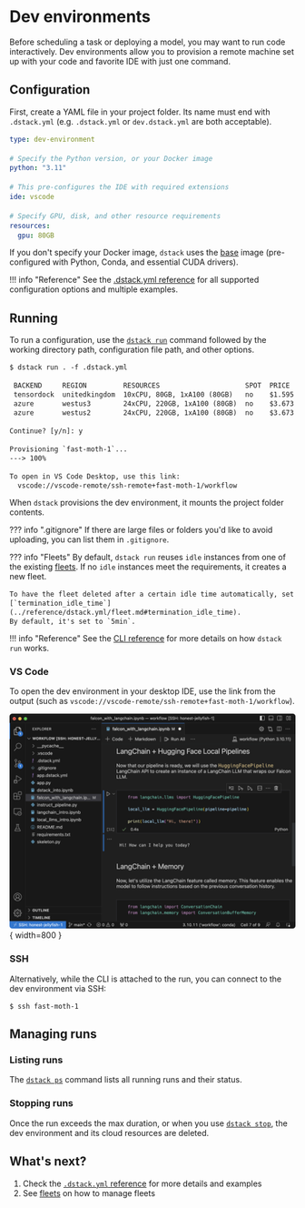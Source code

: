 # Dev environments

Before scheduling a task or deploying a model, you may want to run code interactively. Dev environments allow you to
provision a remote machine set up with your code and favorite IDE with just one command.

## Configuration

First, create a YAML file in your project folder. Its name must end with `.dstack.yml` (e.g. `.dstack.yml` or `dev.dstack.yml` are
both acceptable).

<div editor-title=".dstack.yml"> 

```yaml
type: dev-environment

# Specify the Python version, or your Docker image
python: "3.11"

# This pre-configures the IDE with required extensions
ide: vscode

# Specify GPU, disk, and other resource requirements
resources:
  gpu: 80GB
```

</div>

If you don't specify your Docker image, `dstack` uses the [base](https://hub.docker.com/r/dstackai/base/tags) image
(pre-configured with Python, Conda, and essential CUDA drivers).

!!! info "Reference"
    See the [.dstack.yml reference](reference/dstack.yml/dev-environment.md)
    for all supported configuration options and multiple examples.

## Running

To run a configuration, use the [`dstack run`](reference/cli/index.md#dstack-run) command followed by the working directory path, 
configuration file path, and other options.

<div class="termy">

```shell
$ dstack run . -f .dstack.yml

 BACKEND     REGION         RESOURCES                     SPOT  PRICE
 tensordock  unitedkingdom  10xCPU, 80GB, 1xA100 (80GB)   no    $1.595
 azure       westus3        24xCPU, 220GB, 1xA100 (80GB)  no    $3.673
 azure       westus2        24xCPU, 220GB, 1xA100 (80GB)  no    $3.673
 
Continue? [y/n]: y

Provisioning `fast-moth-1`...
---> 100%

To open in VS Code Desktop, use this link:
  vscode://vscode-remote/ssh-remote+fast-moth-1/workflow
```

</div>

When `dstack` provisions the dev environment, it mounts the project folder contents.

??? info ".gitignore"
    If there are large files or folders you'd like to avoid uploading, 
    you can list them in `.gitignore`.

??? info "Fleets"
    By default, `dstack run` reuses `idle` instances from one of the existing [fleets](fleets.md). 
    If no `idle` instances meet the requirements, it creates a new fleet.
   
    To have the fleet deleted after a certain idle time automatically, set
    [`termination_idle_time`](../reference/dstack.yml/fleet.md#termination_idle_time).
    By default, it's set to `5min`.

!!! info "Reference"
    See the [CLI reference](reference/cli/index.md#dstack-run) for more details
    on how `dstack run` works.

### VS Code

To open the dev environment in your desktop IDE, use the link from the output 
(such as `vscode://vscode-remote/ssh-remote+fast-moth-1/workflow`).

![](../assets/images/dstack-vscode-jupyter.png){ width=800 }

### SSH

Alternatively, while the CLI is attached to the run, you can connect to the dev environment via SSH:

<div class="termy">

```shell
$ ssh fast-moth-1
```

</div>

## Managing runs

### Listing runs

The [`dstack ps`](reference/cli/index.md#dstack-ps) command lists all running runs and their status.

### Stopping runs

Once the run exceeds the max duration,
or when you use [`dstack stop`](reference/cli/index.md#dstack-stop), 
the dev environment and its cloud resources are deleted.

[//]: # (TODO: Mention `dstack logs` and `dstack logs -d`)

## What's next?

1. Check the [`.dstack.yml` reference](reference/dstack.yml/dev-environment.md) for more details and examples
2. See [fleets](fleets.md) on how to manage fleets